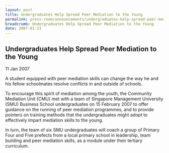 ```yaml
---
layout: post
title: Undergraduates Help Spread Peer Mediation to the Young
permalink: press-room/announcements/undergraduates-help-spread-peer-mediation-to-the-young
breadcrumb: Undergraduates Help Spread Peer Mediation to the Young
date: 2007-01-11
---
```


<style>
  .image {width: 600px;}
  .image img {max-width: 100%;}
</style>

Undergraduates Help Spread Peer Mediation to the Young
---

11 Jan 2007

A student equipped with peer mediation skills can change the way he and his fellow schoolmates resolve conflicts in and outside of schools.

To encourage this spirit of mediation among the youth, the Community Mediation Unit (CMU) met with a team of Singapore Management University (SMU) Business School undergraduates on 15 February 2007 to offer guidance on the running of peer mediation programmes, and to provide pointers on training methods that the undergraduates might adopt to effectively impart mediation skills to the young.

In turn, the team of six SMU undergraduates will coach a group of Primary Four and Five prefects from a local primary school in leadership, team building and peer mediation skills, as a module under their tertiary curriculum.
 
